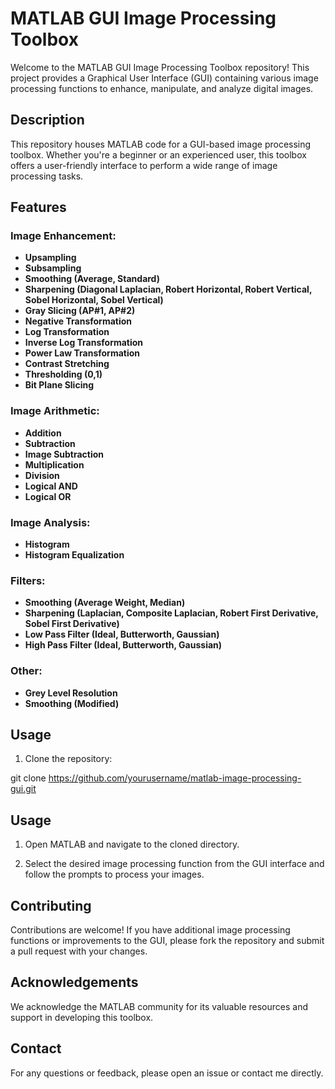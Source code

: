 # MATLAB GUI Image Processing Toolbox

Welcome to the MATLAB GUI Image Processing Toolbox repository! This project provides a Graphical User Interface (GUI) containing various image processing functions to enhance, manipulate, and analyze digital images.

## Description

This repository houses MATLAB code for a GUI-based image processing toolbox. Whether you're a beginner or an experienced user, this toolbox offers a user-friendly interface to perform a wide range of image processing tasks.

## Features

### Image Enhancement:
- **Upsampling**
- **Subsampling**
- **Smoothing (Average, Standard)**
- **Sharpening (Diagonal Laplacian, Robert Horizontal, Robert Vertical, Sobel Horizontal, Sobel Vertical)**
- **Gray Slicing (AP#1, AP#2)**
- **Negative Transformation**
- **Log Transformation**
- **Inverse Log Transformation**
- **Power Law Transformation**
- **Contrast Stretching**
- **Thresholding (0,1)**
- **Bit Plane Slicing**

### Image Arithmetic:
- **Addition**
- **Subtraction**
- **Image Subtraction**
- **Multiplication**
- **Division**
- **Logical AND**
- **Logical OR**

### Image Analysis:
- **Histogram**
- **Histogram Equalization**

### Filters:
- **Smoothing (Average Weight, Median)**
- **Sharpening (Laplacian, Composite Laplacian, Robert First Derivative, Sobel First Derivative)**
- **Low Pass Filter (Ideal, Butterworth, Gaussian)**
- **High Pass Filter (Ideal, Butterworth, Gaussian)**

### Other:
- **Grey Level Resolution**
- **Smoothing (Modified)**

## Usage

1. Clone the repository:

git clone https://github.com/yourusername/matlab-image-processing-gui.git
## Usage

1. Open MATLAB and navigate to the cloned directory.

2. Select the desired image processing function from the GUI interface and follow the prompts to process your images.

## Contributing

Contributions are welcome! If you have additional image processing functions or improvements to the GUI, please fork the repository and submit a pull request with your changes.


## Acknowledgements

We acknowledge the MATLAB community for its valuable resources and support in developing this toolbox.

## Contact

For any questions or feedback, please open an issue or contact me directly.
```bash

